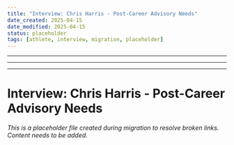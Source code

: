 ```yaml
---
title: "Interview: Chris Harris - Post-Career Advisory Needs"
date_created: 2025-04-15
date_modified: 2025-04-15
status: placeholder
tags: [athlete, interview, migration, placeholder]
---
```


---

---

---

# Interview: Chris Harris - Post-Career Advisory Needs

*This is a placeholder file created during migration to resolve broken links. Content needs to be added.*
